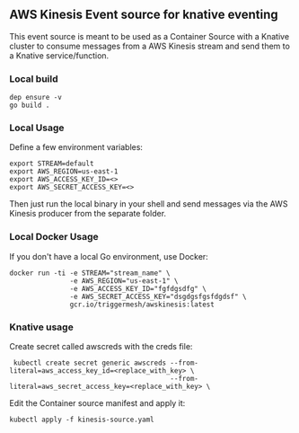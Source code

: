 ## AWS Kinesis Event source for knative eventing

This event source is meant to be used as a Container Source with a Knative cluster to consume messages from a AWS Kinesis stream and send them to a Knative service/function.

### Local build

```
dep ensure -v
go build .
```

### Local Usage

Define a few environment variables:

```
export STREAM=default
export AWS_REGION=us-east-1
export AWS_ACCESS_KEY_ID=<>
export AWS_SECRET_ACCESS_KEY=<>

```

Then just run the local binary in your shell and send messages via the AWS Kinesis producer from the separate folder.

### Local Docker Usage

If you don't have a local Go environment, use Docker:

```
docker run -ti -e STREAM="stream_name" \
               -e AWS_REGION="us-east-1" \
               -e AWS_ACCESS_KEY_ID="fgfdgsdfg" \
               -e AWS_SECRET_ACCESS_KEY="dsgdgsfgsfdgdsf" \
               gcr.io/triggermesh/awskinesis:latest
```

### Knative usage

Create secret called awscreds with the creds file:

```
 kubectl create secret generic awscreds --from-literal=aws_access_key_id=<replace_with_key> \
                                        --from-literal=aws_secret_access_key=<replace_with_key> \
```

Edit the Container source manifest and apply it:

```
kubectl apply -f kinesis-source.yaml
```
